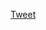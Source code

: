 <a href="#" class="share-btn" data-platform="twitter">Tweet</a>
<script>
  document.querySelectorAll('.share-btn').forEach(btn => {
    const url = encodeURIComponent(location.href);
    const platform = btn.dataset.platform;
    const shareUrls = {
      twitter: `https://twitter.com/intent/tweet?url=${url}`,
      facebook: `https://www.facebook.com/sharer/sharer.php?u=${url}`,
      linkedin: `https://www.linkedin.com/sharing/share-offsite/?url=${url}`
    };
    btn.onclick = e => {
      e.preventDefault();
      window.open(shareUrls[platform], '_blank', 'width=600,height=400');
    };
  });
</script>
